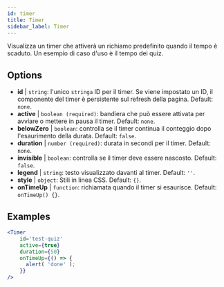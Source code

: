 ```yaml
---
id: timer 
title: Timer
sidebar_label: Timer
---
```


Visualizza un timer che attiverà un richiamo predefinito quando il tempo è scaduto. Un esempio di caso d'uso è il tempo dei quiz.

## Options

* __id__ | `string`: l'unico `stringa` ID per il timer. Se viene impostato un ID, il componente del timer è persistente sul refresh della pagina. Default: `none`.
* __active__ | `boolean (required)`: bandiera che può essere attivata per avviare o mettere in pausa il timer. Default: `none`.
* __belowZero__ | `boolean`: controlla se il timer continua il conteggio dopo l'esaurimento della durata. Default: `false`.
* __duration__ | `number (required)`: durata in secondi per il timer. Default: `none`.
* __invisible__ | `boolean`: controlla se il timer deve essere nascosto. Default: `false`.
* __legend__ | `string`: testo visualizzato davanti al timer. Default: `''`.
* __style__ | `object`: Stili in linea CSS. Default: `{}`.
* __onTimeUp__ | `function`: richiamata quando il timer si esaurisce. Default: `onTimeUp() {}`.


## Examples

```jsx live
<Timer 
    id='test-quiz'
    active={true} 
    duration={50} 
    onTimeUp={() => {
      alert( 'done' );
    }}
/>
```

